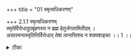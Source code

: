 +++
title = "01 स्मृत्यधिकरणम्"

+++
2.1.1 स्मृत्यधिकरणम्  
स्मृतेर्विरोधादुपबृंहणस्य न ब्रह्म हेतुर्जगतामितीदम् ।  
असारमन्यस्मृतिभिर्विरोधात् तेषां त्वनाप्तिश्च न शक्यशङ्का ।। 1 ।।

<details><summary>टीका</summary>

2.1.1 स्मृत्यधिकरणम् The contention that Brahman can not be considered to be the cause of the world as such a view is contradictory to the स्मृति text of sage Kapila - the text that substantiates the teaching of स्मृति is wrong in view of the fact that there would then arise contradiction with other स्मृति texts (that speak of Brahman as the cause of the world). Further the rejection of the doctrine that Brahman is the cause of the world would result in the defect of leaving no scope for some other स्मृति-s.
</details>

